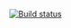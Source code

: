 [![Build status](https://ci.appveyor.com/api/projects/status/d0o7p8vfsh0s2vjw?svg=true)](https://ci.appveyor.com/project/ruslanraindrop/ajshomework4)